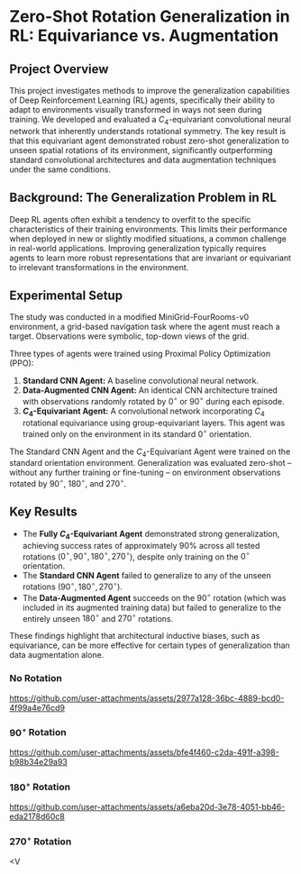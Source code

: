 # Zero-Shot Rotation Generalization in RL: Equivariance vs. Augmentation

## Project Overview

This project investigates methods to improve the generalization capabilities of Deep Reinforcement Learning (RL) agents, specifically their ability to adapt to environments visually transformed in ways not seen during training. We developed and evaluated a $C_4$-equivariant convolutional neural network that inherently understands rotational symmetry. The key result is that this equivariant agent demonstrated robust zero-shot generalization to unseen spatial rotations of its environment, significantly outperforming standard convolutional architectures and data augmentation techniques under the same conditions.

## Background: The Generalization Problem in RL

Deep RL agents often exhibit a tendency to overfit to the specific characteristics of their training environments. This limits their performance when deployed in new or slightly modified situations, a common challenge in real-world applications. Improving generalization typically requires agents to learn more robust representations that are invariant or equivariant to irrelevant transformations in the environment.

## Experimental Setup

The study was conducted in a modified MiniGrid-FourRooms-v0 environment, a grid-based navigation task where the agent must reach a target. Observations were symbolic, top-down views of the grid.

Three types of agents were trained using Proximal Policy Optimization (PPO):
1.  **Standard CNN Agent:** A baseline convolutional neural network.
2.  **Data-Augmented CNN Agent:** An identical CNN architecture trained with observations randomly rotated by $0^{\circ}$ or $90^{\circ}$ during each episode.
3.  **$C_4$-Equivariant Agent:** A convolutional network incorporating $C_4$ rotational equivariance using group-equivariant layers. This agent was trained only on the environment in its standard $0^{\circ}$ orientation.


The Standard CNN Agent and the $C_4$-Equivariant Agent were trained on the standard orientation environment. Generalization was evaluated zero-shot – without any further training or fine-tuning – on environment observations rotated by $90^{\circ}$, $180^{\circ}$, and $270^{\circ}$.

## Key Results

* The **Fully $C_4$-Equivariant Agent** demonstrated strong generalization, achieving success rates of approximately 90% across all tested rotations ($0^{\circ}, 90^{\circ}, 180^{\circ}, 270^{\circ}$), despite only training on the $0^{\circ}$ orientation.
* The **Standard CNN Agent** failed to generalize to any of the unseen rotations ($90^{\circ}, 180^{\circ}, 270^{\circ}$).
* The **Data-Augmented Agent** succeeds on the $90^{\circ}$ rotation (which was included in its augmented training data) but failed to generalize to the entirely unseen $180^{\circ}$ and $270^{\circ}$ rotations.

These findings highlight that architectural inductive biases, such as equivariance, can be more effective for certain types of generalization than data augmentation alone.


### No Rotation




https://github.com/user-attachments/assets/2977a128-36bc-4889-bcd0-4f99a4e76cd9




### $90^{\circ}$ Rotation




https://github.com/user-attachments/assets/bfe4f460-c2da-491f-a398-b98b34e29a93




### $180^{\circ}$ Rotation



https://github.com/user-attachments/assets/a6eba20d-3e78-4051-bb46-eda2178d60c8





### $270^{\circ}$ Rotation




<V




